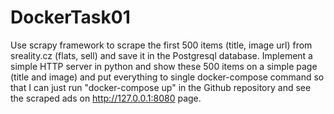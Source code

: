 # DockerTask01
Use scrapy framework to scrape the first 500 items (title, image url) from sreality.cz (flats, sell) and save it in the Postgresql database. Implement a simple HTTP server in python and show these 500 items on a simple page (title and image) and put everything to single docker-compose command so that I can just run "docker-compose up" in the Github repository and see the scraped ads on http://127.0.0.1:8080 page.
